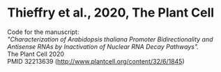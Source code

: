 # Thieffry et al., 2020, The Plant Cell
Code for the manuscript:<br>
<i>"Characterization of Arabidopsis thaliana Promoter Bidirectionality and Antisense RNAs by Inactivation of Nuclear RNA Decay Pathways".</i><br>
The Plant Cell 2020<br>
PMID 32213639 (http://www.plantcell.org/content/32/6/1845)
